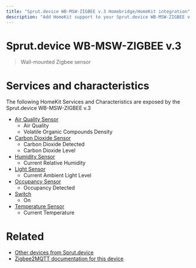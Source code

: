 ```yaml
---
title: "Sprut.device WB-MSW-ZIGBEE v.3 Homebridge/HomeKit integration"
description: "Add HomeKit support to your Sprut.device WB-MSW-ZIGBEE v.3, using Homebridge, Zigbee2MQTT and homebridge-z2m."
---
```

<!---
This file has been GENERATED using src/docgen/docgen.ts
DO NOT EDIT THIS FILE MANUALLY!
-->
# Sprut.device WB-MSW-ZIGBEE v.3
> Wall-mounted Zigbee sensor


# Services and characteristics
The following HomeKit Services and Characteristics are exposed by
the Sprut.device WB-MSW-ZIGBEE v.3

* [Air Quality Sensor](../../air_quality.md)
  * Air Quality
  * Volatile Organic Compounds Density
* [Carbon Dioxide Sensor](../../sensors.md)
  * Carbon Dioxide Detected
  * Carbon Dioxide Level
* [Humidity Sensor](../../sensors.md)
  * Current Relative Humidity
* [Light Sensor](../../sensors.md)
  * Current Ambient Light Level
* [Occupancy Sensor](../../sensors.md)
  * Occupancy Detected
* [Switch](../../switch.md)
  * On
* [Temperature Sensor](../../sensors.md)
  * Current Temperature


# Related
* [Other devices from Sprut.device](../index.md#sprut_device)
* [Zigbee2MQTT documentation for this device](https://www.zigbee2mqtt.io/devices/WB-MSW-ZIGBEE_v.3.html)